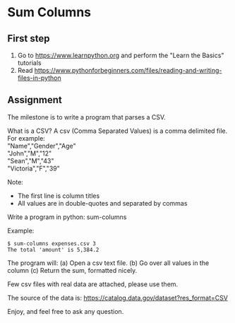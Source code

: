 # Sum Columns

## First step

1. Go to https://www.learnpython.org and perform the "Learn the Basics" tutorials
2. Read https://www.pythonforbeginners.com/files/reading-and-writing-files-in-python

## Assignment

The milestone is to write a program that parses a CSV.

What is a CSV?
A csv (Comma Separated Values) is a comma delimited file. For example:  
"Name","Gender","Age"  
"John","M","12"  
"Sean","M","43"  
"Victoria","F","39"

Note:

- The first line is column titles
- All values are in double-quotes and separated by commas

Write a program in python:
sum-columns <filename> <column-number>

Example:

```
$ sum-columns expenses.csv 3
The total 'amount' is 5,384.2
```

The program will:
(a) Open a csv text file.
(b) Go over all values in the column
(c) Return the sum, formatted nicely.

Few csv files with real data are attached, please use them.

The source of the data is:
https://catalog.data.gov/dataset?res_format=CSV

Enjoy, and feel free to ask any question.
